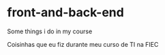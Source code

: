 # front-and-back-end
Some things i do in my course 

Coisinhas que eu fiz durante meu curso de TI na FIEC
